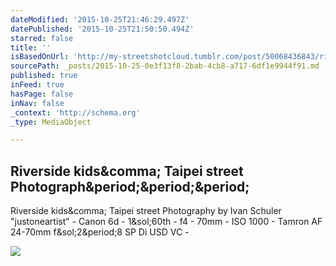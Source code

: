 ```yaml
---
dateModified: '2015-10-25T21:46:29.497Z'
datePublished: '2015-10-25T21:50:50.494Z'
starred: false
title: ''
isBasedOnUrl: 'http://my-streetshotcloud.tumblr.com/post/50068436843/riverside-kids-taipei-street-photography-by-ivan'
sourcePath: _posts/2015-10-25-0e3f13f8-2bab-4cb8-a717-6df1e9944f91.md
published: true
inFeed: true
hasPage: false
inNav: false
_context: 'http://schema.org'
_type: MediaObject

---
```

<article style=""><h1>Riverside kids&amp;comma; Taipei street Photograph&amp;period;&amp;period;&amp;period;</h1><p>Riverside kids&amp;comma; Taipei street Photography by Ivan Schuler "justoneartist" - Canon 6d - 1&amp;sol;60th - f4 - 70mm - ISO 1000 - Tamron AF 24-70mm f&amp;sol;2&amp;period;8 SP Di USD VC -</p><img src="http://40.media.tumblr.com/00f7f7158e59ef31c0def02c1ff13c42/tumblr_mmkemzXtFZ1rzlmeco1_500.jpg" /></article>